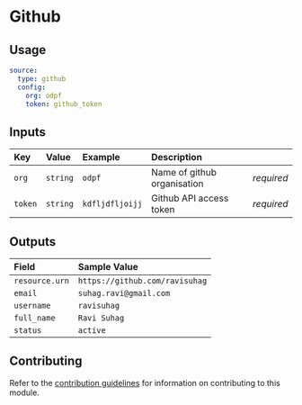 # Github

## Usage

```yaml
source:
  type: github
  config:
    org: odpf
    token: github_token
```

## Inputs

| Key | Value | Example | Description |    |
| :-- | :---- | :------ | :---------- | :- |
| `org` | `string` | `odpf` | Name of github organisation | *required* |
| `token` | `string` | `kdfljdfljoijj` | Github API access token | *required* |

## Outputs

| Field | Sample Value |
| :---- | :---- |
| `resource.urn` | `https://github.com/ravisuhag` |
| `email` | `suhag.ravi@gmail.com` |
| `username` | `ravisuhag` |
| `full_name` | `Ravi Suhag` |
| `status` | `active` |

## Contributing

Refer to the [contribution guidelines](../../../docs/contribute/guide.md#adding-a-new-extractor) for information on contributing to this module.
